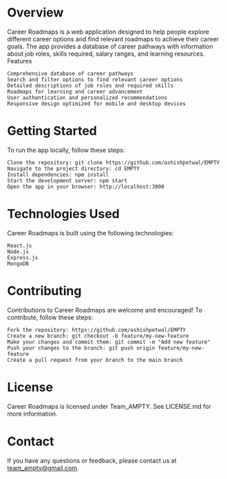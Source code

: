 # <APP NAME>
# Overview

Career Roadmaps is a web application designed to help people explore different career options and find relevant roadmaps to achieve their career goals. The app provides a database of career pathways with information about job roles, skills required, salary ranges, and learning resources.
Features

    Comprehensive database of career pathways
    Search and filter options to find relevant career options
    Detailed descriptions of job roles and required skills
    Roadmaps for learning and career advancement
    User authentication and personalized recommendations
    Responsive design optimized for mobile and desktop devices

# Getting Started

To run the app locally, follow these steps:

    Clone the repository: git clone https://github.com/ashishpetwal/EMPTY
    Navigate to the project directory: cd EMPTY
    Install dependencies: npm install
    Start the development server: npm start
    Open the app in your browser: http://localhost:3000

# Technologies Used

Career Roadmaps is built using the following technologies:

    React.js
    Node.js
    Express.js
    MongoDB

# Contributing

Contributions to Career Roadmaps are welcome and encouraged! To contribute, follow these steps:

    Fork the repository: https://github.com/ashishpetwal/EMPTY
    Create a new branch: git checkout -b feature/my-new-feature
    Make your changes and commit them: git commit -m "Add new feature"
    Push your changes to the branch: git push origin feature/my-new-feature
    Create a pull request from your branch to the main branch

# License

Career Roadmaps is licensed under Team_AMPTY. See LICENSE.md for more information.
# Contact

If you have any questions or feedback, please contact us at team_ampty@gmail.com.
